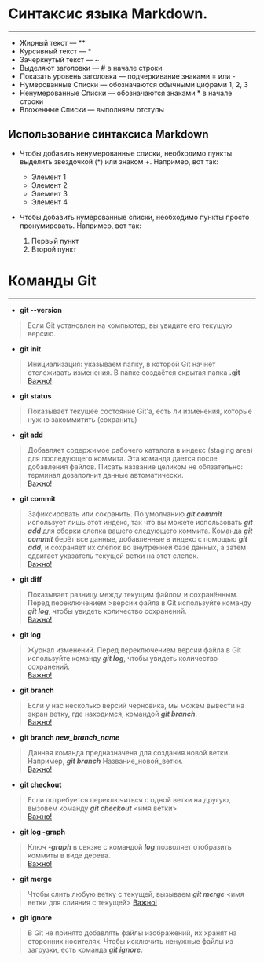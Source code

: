 # Синтаксис языка Markdown.
---
- Жирный текст — **
- Курсивный текст — *
- Зачеркнутый текст — ~
- Выделяют заголовки — # в начале строки
- Показать уровень заголовка — подчеркивание знаками = или -
- Нумерованные Списки — обозначаются обычными цифрами 1, 2, 3 
- Ненумерованные Списки — обозначаются знаками * в начале строки
- Вложенные Списки — выполняем отступы
## Использование синтаксиса Markdown
- Чтобы добавить ненумерованные списки, необходимо пункты выделить звездочкой (*) или знаком +. 
Например, вот так: 
  * Элемент 1
  * Элемент 2
  * Элемент 3
  + Элемент 4

- Чтобы добавить нумерованные списки, необходимо пункты просто пронумировать. Например, вот так:
  1. Первый пункт
  2. Второй пункт

# Команды Git
---
 - **git --version** 
 
 >Если Git установлен на компьютер, вы увидите его текущую версию.
 -  **git init**   
 
 >Инициализация: указываем папку, в которой Git начнёт отслеживать изменения.
 В папке создаётся скрытая папка **.git**   
 [Важно!][init]
 - **git status**

 >Показывает текущее состояние Git'а, есть ли изменения, которые нужно закоммитить
 (сохранить)
 - **git add**
 
 >Добавляет содержимое рабочего каталога в индекс (staging area) для последующего коммита. Эта команда дается после добавления файлов. Писать название целиком не обязательно: терминал дозаполнит данные автоматически.  
 [Важно!][add]
 - **git commit**

 >Зафиксировать или сохранить. По умолчанию **_git commit_** использует лишь этот индекс, так что вы можете использовать **_git add_** для сборки слепка вашего следующего коммита. Команда **_git commit_** берёт все данные, добавленные в индекс с помощью **_git add_**, и сохраняет их слепок во внутренней базе данных, а затем сдвигает указатель текущей ветки на этот слепок.  
 [Важно!][commit]
 - **git diff** 

 >Показывает разницу между текущим файлом и сохранённым. Перед переключением >версии файла в Git используйте команду **_git log_**, чтобы увидеть количество сохранений.    
 [Важно!][diff]
 - **git log** 

 >Журнал изменений. Перед переключением версии файла в Git используйте команду **_git log_**, чтобы увидеть количество сохранений.    
 [Важно!][log] 
 - **git branch**
 
 >Если у нас несколько версий черновика, мы можем вывести на экран ветку, где находимся, командой **_git branch_**.  
  [Важно!][branch] 
 - **git branch _new_branch_name_**

 >Данная команда предназначена для создания новой ветки. Например, **_git branch_** Название_новой_ветки.   
 [Важно!][branch new]
 -  **git checkout**

 >Если потребуется переключиться с одной ветки на другую, вызовем команду **_git checkout_** <имя ветки>  
  [Важно!][checkout] 
  - **git log -graph**

  >Ключ **_-graph_** в связке с командой **_log_** позволяет отобразить коммиты в виде дерева.   
  [Важно!][log graph]

 - **git merge** 

 >Чтобы слить любую ветку с текущей, вызываем **_git merge_** <имя ветки для слияния с текущей> [Важно!][merge]
- **git ignore**

>В Git не принято добавлять файлы изображений, их хранят на сторонних носителях. Чтобы исключить ненужные файлы из загрузки, есть команда **_git ignore_**.

[init]: ../../../../../../C:/Users/%D0%9D%D0%B8%D0%BA%D0%BE%D0%BB%D0%B0/Desktop/%D0%9E%D0%B1%D1%83%D1%87%D0%B5%D0%BD%D0%B8%D0%B5/git/Pictures/git%20init.PNG
[add]: ../../../../../../C:/Users/%D0%9D%D0%B8%D0%BA%D0%BE%D0%BB%D0%B0/Desktop/%D0%9E%D0%B1%D1%83%D1%87%D0%B5%D0%BD%D0%B8%D0%B5/git/Pictures/Git%20add.png
[commit]: ../../../../../../C:/Users/%D0%9D%D0%B8%D0%BA%D0%BE%D0%BB%D0%B0/Desktop/%D0%9E%D0%B1%D1%83%D1%87%D0%B5%D0%BD%D0%B8%D0%B5/git/Pictures/git%20commit.png
[diff]: ../../../../../../C:/Users/%D0%9D%D0%B8%D0%BA%D0%BE%D0%BB%D0%B0/Desktop/%D0%9E%D0%B1%D1%83%D1%87%D0%B5%D0%BD%D0%B8%D0%B5/git/Pictures/git%20diff.png
[log]: ../../../../../../C:/Users/%D0%9D%D0%B8%D0%BA%D0%BE%D0%BB%D0%B0/Desktop/%D0%9E%D0%B1%D1%83%D1%87%D0%B5%D0%BD%D0%B8%D0%B5/git/Pictures/git%20log.png
[branch]: ../../../../../../C:/Users/%D0%9D%D0%B8%D0%BA%D0%BE%D0%BB%D0%B0/Desktop/%D0%9E%D0%B1%D1%83%D1%87%D0%B5%D0%BD%D0%B8%D0%B5/git/Pictures/git%20branch.png
[branch new]: ../../../../../../C:/Users/%D0%9D%D0%B8%D0%BA%D0%BE%D0%BB%D0%B0/Desktop/%D0%9E%D0%B1%D1%83%D1%87%D0%B5%D0%BD%D0%B8%D0%B5/git/Pictures/git%20branch%20new.png
[checkout]: ../../../../../../C:/Users/%D0%9D%D0%B8%D0%BA%D0%BE%D0%BB%D0%B0/Desktop/%D0%9E%D0%B1%D1%83%D1%87%D0%B5%D0%BD%D0%B8%D0%B5/git/Pictures/git%20checkout.png
[log graph]: ../../../../../../C:/Users/%D0%9D%D0%B8%D0%BA%D0%BE%D0%BB%D0%B0/Desktop/%D0%9E%D0%B1%D1%83%D1%87%D0%B5%D0%BD%D0%B8%D0%B5/git/Pictures/git%20log%20graph.png
[merge]: ../../../../../../C:/Users/%D0%9D%D0%B8%D0%BA%D0%BE%D0%BB%D0%B0/Desktop/%D0%9E%D0%B1%D1%83%D1%87%D0%B5%D0%BD%D0%B8%D0%B5/git/Pictures/git%20merge.png